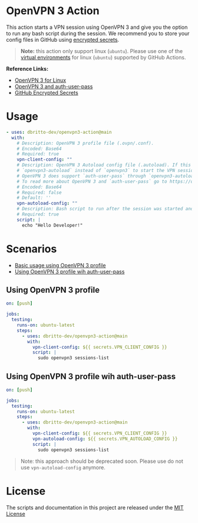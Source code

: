 # OpenVPN 3 Action

This action starts a VPN session using OpenVPN 3 and give you the option to run
any bash script during the session. We recommend you to store your config files
in GitHub using [encrypted secrets](https://docs.github.com/en/actions/security-guides/encrypted-secrets).

> **Note:** this action only support linux (`ubuntu`).
> Please use one of the [virtual environments](https://github.com/actions/virtual-environments#available-environments)
> for linux (`ubuntu`) supported by GitHub Actions.

**Reference Links:**

- [OpenVPN 3 for Linux](https://openvpn.net/cloud-docs/openvpn-3-client-for-linux/)
- [OpenVPN 3 and auth-user-pass](https://openvpn.net/blog/openvpn-3-linux-and-auth-user-pass/)
- [GitHub Encrypted Secrets](https://docs.github.com/en/actions/security-guides/encrypted-secrets)

# Usage

```yaml
- uses: dbritto-dev/openvpn3-action@main
  with:
    # Description: OpenVPN 3 profile file (.ovpn/.conf).
    # Encoded: Base64
    # Required: true
    vpn-client-config: ""
    # Description: OpenVPN 3 Autoload config file (.autoload). If this input is provided we use
    # `openvpn3-autoload` instead of `openvpn3` to start the VPN session.
    # OpenVPN 3 does support `auth-user-pass` through `openvpn3-autoload` utility.
    # To read more about OpenVPN 3 and `auth-user-pass` go to https://openvpn.net/blog/openvpn-3-linux-and-auth-user-pass/
    # Encoded: Base64
    # Required: false
    # Default: ''
    vpn-autoload-config: ""
    # Description: Bash script to run after the session was started and before the session was closed.
    # Required: true
    script: |
      echo "Hello Developer!"
```

# Scenarios

- [Basic usage using OpenVPN 3 profile](#basic-usage-using-openvpn-3-profile)
- [Using OpenVPN 3 profile wih auth-user-pass](#using-openvpn-3-profile-wih-auth-user-pass)

## Using OpenVPN 3 profile

```yaml
on: [push]

jobs:
  testing:
    runs-on: ubuntu-latest
    steps:
      - uses: dbritto-dev/openvpn3-action@main
        with:
          vpn-client-config: ${{ secrets.VPN_CLIENT_CONFIG }}
          script: |
            sudo openvpn3 sessions-list
```

## Using OpenVPN 3 profile wih auth-user-pass

```yaml
on: [push]

jobs:
  testing:
    runs-on: ubuntu-latest
    steps:
      - uses: dbritto-dev/openvpn3-action@main
        with:
          vpn-client-config: ${{ secrets.VPN_CLIENT_CONFIG }}
          vpn-autoload-config: ${{ secrets.VPN_AUTOLOAD_CONFIG }}
          script: |
            sudo openvpn3 sessions-list
```

> Note: this approach should be deprecated soon. Please use do not use `vpn-autoload-config` anymore.

# License

The scripts and documentation in this project are released under the [MIT License](/LICENSE)
